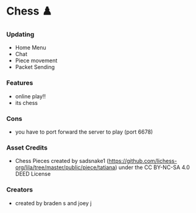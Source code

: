 # Chess ♟️

### Updating 
 - Home Menu
 - Chat
 - Piece movement
 - Packet Sending 

### Features

 - online play!!
 - its chess
   
### Cons

 - you have to port forward the server to play (port 6678)

### Asset Credits

 - Chess Pieces created by sadsnake1 (https://github.com/lichess-org/lila/tree/master/public/piece/tatiana) under the CC BY-NC-SA 4.0 DEED License

### Creators

 - created by braden s and joey j
